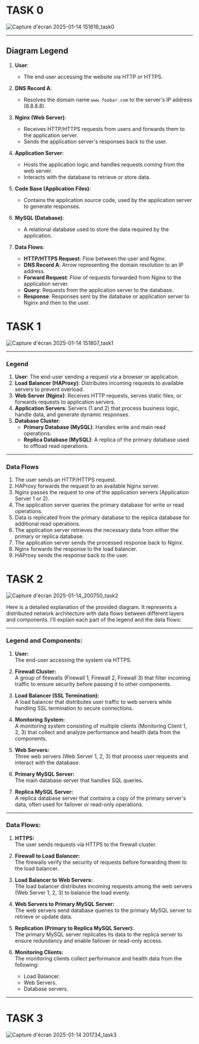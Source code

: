 # TASK 0
![Capture d'écran 2025-01-14 151619_task0](https://github.com/user-attachments/assets/28d2397b-a517-410c-8fed-3e8792ef1f18)

---

## Diagram Legend

1. **User**:
   - The end user accessing the website via HTTP or HTTPS.

2. **DNS Record A**:
   - Resolves the domain name `www.foobar.com` to the server's IP address (8.8.8.8).

3. **Nginx (Web Server)**:
   - Receives HTTP/HTTPS requests from users and forwards them to the application server.
   - Sends the application server's responses back to the user.

4. **Application Server**:
   - Hosts the application logic and handles requests coming from the web server.
   - Interacts with the database to retrieve or store data.

5. **Code Base (Application Files)**:
   - Contains the application source code, used by the application server to generate responses.

6. **MySQL (Database)**:
   - A relational database used to store the data required by the application.

7. **Data Flows**:
   - **HTTP/HTTPS Request**: Flow between the user and Nginx.
   - **DNS Record A**: Arrow representing the domain resolution to an IP address.
   - **Forward Request**: Flow of requests forwarded from Nginx to the application server.
   - **Query**: Requests from the application server to the database.
   - **Response**: Responses sent by the database or application server to Nginx and then to the user.
  
# TASK 1
![Capture d'écran 2025-01-14 151807_task1](https://github.com/user-attachments/assets/0dcd43b6-90f9-43c2-a817-9b0cd9e560bf)

---

### Legend

1. **User**: The end-user sending a request via a browser or application.  
2. **Load Balancer (HAProxy)**: Distributes incoming requests to available servers to prevent overload.  
3. **Web Server (Nginx)**: Receives HTTP requests, serves static files, or forwards requests to application servers.  
4. **Application Servers**: Servers (1 and 2) that process business logic, handle data, and generate dynamic responses.  
5. **Database Cluster**:  
   - **Primary Database (MySQL)**: Handles write and main read operations.  
   - **Replica Database (MySQL)**: A replica of the primary database used to offload read operations.  

---

### Data Flows

1. The user sends an HTTP/HTTPS request.  
2. HAProxy forwards the request to an available Nginx server.  
3. Nginx passes the request to one of the application servers (Application Server 1 or 2).  
4. The application server queries the primary database for write or read operations.  
5. Data is replicated from the primary database to the replica database for additional read operations.  
6. The application server retrieves the necessary data from either the primary or replica database.  
7. The application server sends the processed response back to Nginx.  
8. Nginx forwards the response to the load balancer.  
9. HAProxy sends the response back to the user.

# TASK 2
![Capture d'écran 2025-01-14_200750_task2](https://github.com/user-attachments/assets/4747f47c-ce37-4761-a595-ab9acc554e21)

Here is a detailed explanation of the provided diagram. It represents a distributed network architecture with data flows between different layers and components. I'll explain each part of the legend and the data flows:

---

### **Legend and Components:**

1. **User:**  
   The end-user accessing the system via HTTPS.

2. **Firewall Cluster:**  
   A group of firewalls (Firewall 1, Firewall 2, Firewall 3) that filter incoming traffic to ensure security before passing it to other components.

3. **Load Balancer (SSL Termination):**  
   A load balancer that distributes user traffic to web servers while handling SSL termination to secure connections.

4. **Monitoring System:**  
   A monitoring system consisting of multiple clients (Monitoring Client 1, 2, 3) that collect and analyze performance and health data from the components.

5. **Web Servers:**  
   Three web servers (Web Server 1, 2, 3) that process user requests and interact with the database.

6. **Primary MySQL Server:**  
   The main database server that handles SQL queries.

7. **Replica MySQL Server:**  
   A replica database server that contains a copy of the primary server's data, often used for failover or read-only operations.

---

### **Data Flows:**

1. **HTTPS:**  
   The user sends requests via HTTPS to the firewall cluster.

2. **Firewall to Load Balancer:**  
   The firewalls verify the security of requests before forwarding them to the load balancer.

3. **Load Balancer to Web Servers:**  
   The load balancer distributes incoming requests among the web servers (Web Server 1, 2, 3) to balance the load evenly.

4. **Web Servers to Primary MySQL Server:**  
   The web servers send database queries to the primary MySQL server to retrieve or update data.

5. **Replication (Primary to Replica MySQL Server):**  
   The primary MySQL server replicates its data to the replica server to ensure redundancy and enable failover or read-only access.

6. **Monitoring Clients:**  
   The monitoring clients collect performance and health data from the following:
   - Load Balancer.
   - Web Servers.
   - Database servers.

---
# TASK 3
![Capture d'écran 2025-01-14 201734_task3](https://github.com/user-attachments/assets/a1225f02-e0ce-454c-a95b-a8236b1210fa)

